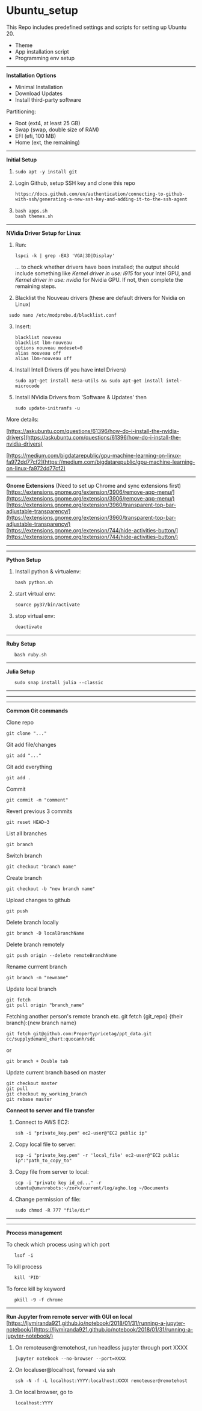 # Ubuntu_setup

This Repo includes predefined settings and scripts for setting up Ubuntu 20.

- Theme
- App installation script
- Programming env setup

---

**Installation Options**

- Minimal Installation
- Download Updates
- Install third-party software

Partitioning:

- Root (ext4, at least 25 GB)
- Swap (swap, double size of RAM)
- EFI (efi, 100 MB)
- Home (ext, the remaining)

---

**Initial Setup**

1. ```
   sudo apt -y install git
   ```

2. Login Github, setup SSH key and clone this repo

   ```
   https://docs.github.com/en/authentication/connecting-to-github-with-ssh/generating-a-new-ssh-key-and-adding-it-to-the-ssh-agent
   ```

3. ```
   bash apps.sh
   bash themes.sh
   ```

---

**NVidia Driver Setup for Linux**

1. Run:

   ```
   lspci -k | grep -EA3 'VGA|3D|Display' 
   ```

   ... to check whether drivers have been installed; the output should include something like *Kernel driver in use: i915* for your Intel GPU, and *Kernel driver in use: nvidia* for Nvidia GPU. If not, then complete the remaining steps.
2. Blacklist the Nouveau drivers (these are default drivers for Nvidia on Linux)

```
 sudo nano /etc/modprobe.d/blacklist.conf
```

3. Insert:

   ```
   blacklist nouveau
   blacklist lbm-nouveau
   options nouveau modeset=0
   alias nouveau off
   alias lbm-nouveau off
   ```

4. Install Intell Drivers (if you have intel Drivers)

   ```
   sudo apt-get install mesa-utils && sudo apt-get install intel-microcode
   ```

5. Install NVidia Drivers from 'Software & Updates' then

   ```
   sudo update-initramfs -u
   ```

More details:

[https://askubuntu.com/questions/61396/how-do-i-install-the-nvidia-drivers](https://askubuntu.com/questions/61396/how-do-i-install-the-nvidia-drivers)

[https://medium.com/bigdatarepublic/gpu-machine-learning-on-linux-fa972dd77cf2](https://medium.com/bigdatarepublic/gpu-machine-learning-on-linux-fa972dd77cf2)

---

**Gnome Extensions** (Need to set up Chrome and sync extensions first)
[https://extensions.gnome.org/extension/3906/remove-app-menu/](https://extensions.gnome.org/extension/3906/remove-app-menu/)
[https://extensions.gnome.org/extension/3960/transparent-top-bar-adjustable-transparency/](https://extensions.gnome.org/extension/3960/transparent-top-bar-adjustable-transparency/)
[https://extensions.gnome.org/extension/744/hide-activities-button/](https://extensions.gnome.org/extension/744/hide-activities-button/)

---

---

**Python Setup**

1. Install python & virtualenv:

   ```
   bash python.sh
   ```

2. start virtual env:

   ```
   source py37/bin/activate
   ```

3. stop virtual env:

   ```
   deactivate
   ```

---

**Ruby Setup**

```
   bash ruby.sh
```

---

**Julia Setup**

```
   sudo snap install julia --classic
```

---
---
---

**Common Git commands**

Clone repo

```
git clone "..."
```

Git add file/changes

```
git add "..."
```

Git add everything

```
git add .
```

Commit

```
git commit -m "comment"
```

Revert previous 3 commits

```
git reset HEAD~3
```

List all branches

```
git branch
```

Switch branch

```
git checkout "branch name"
```

Create branch

```
git checkout -b "new branch name"
```

Upload changes to github

```
git push
```

Delete branch locally

```
git branch -D localBranchName
```

Delete branch remotely

```
git push origin --delete remoteBranchName
```

Rename currrent branch

```
git branch -m "newname"
```

Update local branch

```
git fetch
git pull origin "branch_name"
```

Fetching another person's remote branch
etc. git fetch {git_repo} {their branch}:{new branch name}

```
git fetch git@github.com:Propertypricetag/ppt_data.git cc/supplydemand_chart:quocanh/sdc
```

or

```
git branch + Double tab
```

Update current branch based on master

```
git checkout master
git pull
git checkout my_working_branch
git rebase master
```

**Connect to server and file transfer**

1. Connect to AWS EC2:

   ```
   ssh -i "private_key.pem" ec2-user@"EC2 public ip"
   ```

2. Copy local file to server:

   ```
   scp -i "private_key.pem" -r 'local_file' ec2-user@"EC2 public ip":"path_to_copy_to"
   ```

3. Copy file from server to local:

   ```
   scp -i "private key id_ed..." -r ubuntu@umvnrobots:~/zork/current/log/agho.log ~/Documents
   ```

4. Change permission of file:

   ```
   sudo chmod -R 777 "file/dir"
   ```

---
---

**Process management**

To check which process using which port

```
   lsof -i
```

To kill process

```
   kill 'PID'
```

To force kill by keyword

```
   pkill -9 -f chrome
```
---

**Run Jupyter from remote server with GUI on local**
[https://ljvmiranda921.github.io/notebook/2018/01/31/running-a-jupyter-notebook/](https://ljvmiranda921.github.io/notebook/2018/01/31/running-a-jupyter-notebook/)

1. On remoteuser@remotehost, run headless jupyter through port XXXX

   ```
   jupyter notebook --no-browser --port=XXXX
   ```

2. On localuser@localhost, forward via ssh

   ```
   ssh -N -f -L localhost:YYYY:localhost:XXXX remoteuser@remotehost
   ```

3. On local browser, go to

   ```
   localhost:YYYY
   ```
